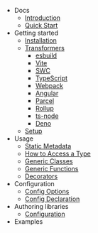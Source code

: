 - Docs
  - [Introduction](/)
  - [Quick Start](/en/quick-start.md)
- Getting started
  - [Installation](/en/getting-started/installation.md)
  - [Transformers](/en/transformers/transformers.md)
    - [esbuild](/en/transformers/esbuild.md)
    - [Vite](/en/transformers/vite.md)
    - [SWC](/en/transformers/swc.md)
    - [TypeScript](/en/transformers/vanilla-ts.md)
    - [Webpack](/en/transformers/webpack.md)
    - [Angular](/en/transformers/angular.md)
    - [Parcel](/en/transformers/parcel.md)
    - [Rollup](/en/transformers/rollup.md)
    - [ts-node](/en/transformers/ts-node.md)
    - [Deno](/en/transformers/deno.md)
  - [Setup](/en/getting-started/setup.md)
- Usage
  - [Static Metadata](/en/usage/static-metadata.md?id=static-metadata)
  - [How to Access a Type](/en/usage/how-to-access-type.md?id=how-to-get-a-type)
  - [Generic Classes](/en/usage/generic-classes.md?id=generic-classes)
  - [Generic Functions](/en/usage/generic-functions.md?id=generic-functions)
  - [Decorators](/en/usage/decorators.md?id=decorators)
- Configuration
  - [Config Options](/en/configuration/configuration?id=config-options)
  - [Config Declaration](/en/configuration/configuration?id=config-declaration)
- Authoring libraries
  - [Configuration](/en/authoring/configuration?id=configuration)
- Examples